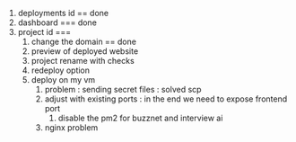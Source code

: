 1) deployments id == done
2) dashboard  === done
3) project id === 
    1) change the domain == done
    2) preview of deployed website
    3) project rename with checks
    4) redeploy option 
    6) deploy on my vm
        1) problem : sending secret files : solved scp
        2) adjust with existing ports : in the end we need to expose frontend port 
            1) disable the pm2 for buzznet and interview ai 
        3) nginx problem 
